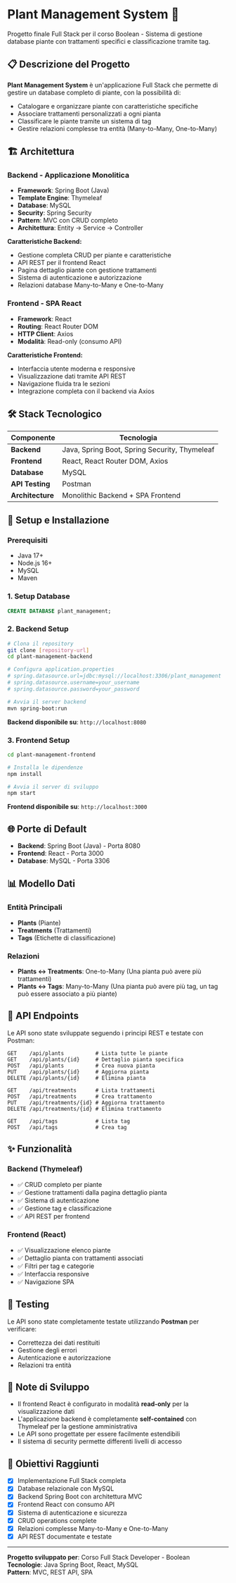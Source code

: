 # Plant Management System 🌱

Progetto finale Full Stack per il corso Boolean - Sistema di gestione database piante con trattamenti specifici e classificazione tramite tag.

## 📋 Descrizione del Progetto

**Plant Management System** è un'applicazione Full Stack che permette di gestire un database completo di piante, con la possibilità di:
- Catalogare e organizzare piante con caratteristiche specifiche
- Associare trattamenti personalizzati a ogni pianta
- Classificare le piante tramite un sistema di tag
- Gestire relazioni complesse tra entità (Many-to-Many, One-to-Many)

## 🏗️ Architettura

### Backend - Applicazione Monolitica
- **Framework**: Spring Boot (Java)
- **Template Engine**: Thymeleaf
- **Database**: MySQL
- **Security**: Spring Security
- **Pattern**: MVC con CRUD completo
- **Architettura**: Entity → Service → Controller

**Caratteristiche Backend:**
- Gestione completa CRUD per piante e caratteristiche
- API REST per il frontend React
- Pagina dettaglio piante con gestione trattamenti
- Sistema di autenticazione e autorizzazione
- Relazioni database Many-to-Many e One-to-Many

### Frontend - SPA React
- **Framework**: React
- **Routing**: React Router DOM  
- **HTTP Client**: Axios
- **Modalità**: Read-only (consumo API)

**Caratteristiche Frontend:**
- Interfaccia utente moderna e responsive
- Visualizzazione dati tramite API REST
- Navigazione fluida tra le sezioni
- Integrazione completa con il backend via Axios

## 🛠️ Stack Tecnologico

| Componente | Tecnologia |
|------------|------------|
| **Backend** | Java, Spring Boot, Spring Security, Thymeleaf |
| **Frontend** | React, React Router DOM, Axios |
| **Database** | MySQL |
| **API Testing** | Postman |
| **Architecture** | Monolithic Backend + SPA Frontend |

## 🚀 Setup e Installazione

### Prerequisiti
- Java 17+
- Node.js 16+
- MySQL
- Maven

### 1. Setup Database
```sql
CREATE DATABASE plant_management;
```

### 2. Backend Setup
```bash
# Clona il repository
git clone [repository-url]
cd plant-management-backend

# Configura application.properties
# spring.datasource.url=jdbc:mysql://localhost:3306/plant_management
# spring.datasource.username=your_username
# spring.datasource.password=your_password

# Avvia il server backend
mvn spring-boot:run
```
**Backend disponibile su**: `http://localhost:8080`

### 3. Frontend Setup
```bash
cd plant-management-frontend

# Installa le dipendenze
npm install

# Avvia il server di sviluppo
npm start
```
**Frontend disponibile su**: `http://localhost:3000`

## 🌐 Porte di Default

* **Backend**: Spring Boot (Java) - Porta 8080
* **Frontend**: React - Porta 3000
* **Database**: MySQL - Porta 3306

## 📊 Modello Dati

### Entità Principali
- **Plants** (Piante)
- **Treatments** (Trattamenti)  
- **Tags** (Etichette di classificazione)

### Relazioni
- **Plants ↔ Treatments**: One-to-Many (Una pianta può avere più trattamenti)
- **Plants ↔ Tags**: Many-to-Many (Una pianta può avere più tag, un tag può essere associato a più piante)

## 🔧 API Endpoints

Le API sono state sviluppate seguendo i principi REST e testate con Postman:

```
GET    /api/plants          # Lista tutte le piante
GET    /api/plants/{id}     # Dettaglio pianta specifica
POST   /api/plants          # Crea nuova pianta
PUT    /api/plants/{id}     # Aggiorna pianta
DELETE /api/plants/{id}     # Elimina pianta

GET    /api/treatments      # Lista trattamenti
POST   /api/treatments      # Crea trattamento
PUT    /api/treatments/{id} # Aggiorna trattamento
DELETE /api/treatments/{id} # Elimina trattamento

GET    /api/tags            # Lista tag
POST   /api/tags            # Crea tag
```

## ✨ Funzionalità

### Backend (Thymeleaf)
- ✅ CRUD completo per piante
- ✅ Gestione trattamenti dalla pagina dettaglio pianta
- ✅ Sistema di autenticazione
- ✅ Gestione tag e classificazione
- ✅ API REST per frontend

### Frontend (React)
- ✅ Visualizzazione elenco piante
- ✅ Dettaglio pianta con trattamenti associati
- ✅ Filtri per tag e categorie
- ✅ Interfaccia responsive
- ✅ Navigazione SPA

## 🧪 Testing

Le API sono state completamente testate utilizzando **Postman** per verificare:
- Correttezza dei dati restituiti
- Gestione degli errori
- Autenticazione e autorizzazione
- Relazioni tra entità

## 📝 Note di Sviluppo

- Il frontend React è configurato in modalità **read-only** per la visualizzazione dati
- L'applicazione backend è completamente **self-contained** con Thymeleaf per la gestione amministrativa
- Le API sono progettate per essere facilmente estendibili
- Il sistema di security permette differenti livelli di accesso

## 🎯 Obiettivi Raggiunti

- [x] Implementazione Full Stack completa
- [x] Database relazionale con MySQL
- [x] Backend Spring Boot con architettura MVC
- [x] Frontend React con consumo API
- [x] Sistema di autenticazione e sicurezza
- [x] CRUD operations complete
- [x] Relazioni complesse Many-to-Many e One-to-Many
- [x] API REST documentate e testate

---

**Progetto sviluppato per**: Corso Full Stack Developer - Boolean  
**Tecnologie**: Java Spring Boot, React, MySQL  
**Pattern**: MVC, REST API, SPA
